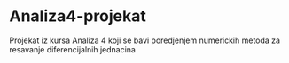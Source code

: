 # Analiza4-projekat
Projekat iz kursa Analiza 4 koji se bavi poredjenjem numerickih metoda za resavanje diferencijalnih jednacina
